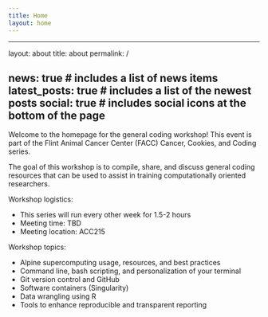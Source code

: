 ```yaml
---
title: Home
layout: home
---
```


---
layout: about
title: about
permalink: /

news: true  # includes a list of news items
latest_posts: true  # includes a list of the newest posts
social: true  # includes social icons at the bottom of the page
---

Welcome to the homepage for the general coding workshop! This event is part of the Flint Animal Cancer Center (FACC) Cancer, Cookies, and Coding series.

The goal of this workshop is to compile, share, and discuss general coding resources that can be used to assist in training computationally oriented researchers.


Workshop logistics: 
- This series will run every other week for 1.5-2 hours
- Meeting time: TBD
- Meeting location: ACC215


Workshop topics:
- Alpine supercomputing usage, resources, and best practices
- Command line, bash scripting, and personalization of your terminal
- Git version control and GitHub
- Software containers (Singularity)
- Data wrangling using R
- Tools to enhance reproducible and transparent reporting

[Just the Docs]: https://just-the-docs.github.io/just-the-docs/
[GitHub Pages]: https://docs.github.com/en/pages
[README]: https://github.com/just-the-docs/just-the-docs-template/blob/main/README.md
[Jekyll]: https://jekyllrb.com
[GitHub Pages / Actions workflow]: https://github.blog/changelog/2022-07-27-github-pages-custom-github-actions-workflows-beta/
[use this template]: https://github.com/just-the-docs/just-the-docs-template/generate
